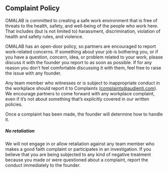 ## Complaint Policy

OMALAB is committed to creating a safe work environment that is free of threats to the health, safety, and well-being of the people who work here. That includes \(but is not limited to\) harassment, discrimination, violation of health and safety rules, and violence.

OMALAB has an open-door policy, so partners are encouraged to report work-related concerns. If something about your job is bothering you, or if you have a question, concern, idea, or problem related to your work, please discuss it with the founder you report to as soon as possible. If for any reason you don’t feel comfortable discussing it with them, feel free to raise the issue with any founder.

Any team member who witnesses or is subject to inappropriate conduct in the workplace should report it to Complaints \([complaints@audienti.com](mailto:complaints@audienti.com)\). We encourage partners to come forward with any workplace complaint, even if it’s not about something that’s explicitly covered in our written policies.

Once a complaint has been made, the founder will determine how to handle it.

##### No retaliation

We will not engage in or allow retaliation against any team member who makes a good faith complaint or participates in an investigation. If you believe that you are being subjected to any kind of negative treatment because you made or were questioned about a complaint, report the conduct immediately to the founder.


